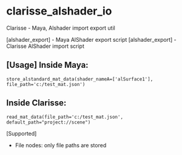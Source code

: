 # clarisse_alshader_io
Clarisse - Maya, Alshader import export util

[alshader_export] - Maya AlShader export script
[alshader_export] - Clarisse AlShader import script

[Usage]
  Inside Maya:
  ------------
    store_alstandard_mat_data(shader_nameA=['alSurface1'], file_path='c:/test_mat.json')

  Inside Clarisse:
  ---------------
    read_mat_data(file_path='c:/test_mat.json', default_path="project://scene")
  
[Supported]
  - File nodes: only file paths are stored
